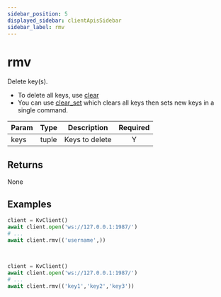 ```yaml
---
sidebar_position: 5
displayed_sidebar: clientApisSidebar
sidebar_label: rmv
---
```


# rmv
Delete key(s).

- To delete all keys, use [clear](./Clear)
- You can use [clear_set](./Clear_Set.md) which clears all keys then sets new keys in a single command.


|Param|Type|Description|Required|
|--|:-:|--|:-:|
|keys|tuple|Keys to delete|Y|


## Returns
None


## Examples


```py title='Delete one key'
client = KvClient()
await client.open('ws://127.0.0.1:1987/')
# ...
await client.rmv(('username',))
```

<br/>

```py title='Delete multiple keys'
client = KvClient()
await client.open('ws://127.0.0.1:1987/')
# ...
await client.rmv(('key1','key2','key3'))
```